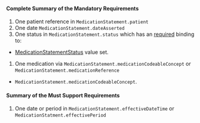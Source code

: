 #### Complete Summary of the Mandatory Requirements


1.  One patient reference in `MedicationStatement.patient`
1.  One date `MedicationStatement.dateAsserted`
1.  One status in `MedicationStatement.status` which has an [required](http://hl7.org/fhir/terminologies.html#required) binding to:
-   [MedicationStatementStatus] value set.
1.  One medication via `MedicationStatement.medicationCodeableConcept` or `MedicationStatement.medicationReference`   
-  `MedicationStatement.medicationCodeableConcept`.

#### Summary of the Must Support Requirements

1.  One date or period in `MedicationStatement.effectiveDateTime` or `MedicationStatment.effectivePeriod`


[MedicationRequestStatus]: http://hl7.org/fhir/ValueSet-medication-order-status.html
[MedicationStatementStatus]: http://hl7.org/fhir/ValueSet-medication-statement-status.html

